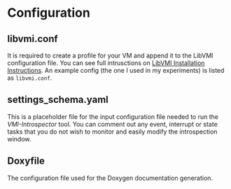 # Configuration

## libvmi.conf

It is required to create a profile for your VM and append it to the LibVMI configuration file. You can see full intrusctions on [LibVMI Installation Instructions](https://libvmi.com/docs/gcode-install.html). An example config (the one I used in my experiments) is listed as `libvmi.conf`.

## settings_schema.yaml

This is a placeholder file for the input configuration file needed to run the *VMI-Introspector* tool. You can comment out any event, interrupt or state tasks that you do not wish to monitor and easily modify the introspection window.

## Doxyfile

The configuration file used for the Doxygen documentation generation.